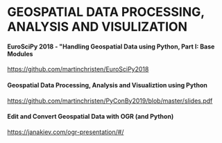 # GEOSPATIAL DATA PROCESSING, ANALYSIS AND VISULIZATION

#### EuroSciPy 2018 - "Handling Geospatial Data using Python, Part I: Base Modules
https://github.com/martinchristen/EuroSciPy2018

#### Geospatial Data Processing, Analysis and Visualiztion using Python
https://github.com/martinchristen/PyConBy2019/blob/master/slides.pdf

#### Edit and Convert Geospatial Data with OGR (and Python)
https://janakiev.com/ogr-presentation/#/


